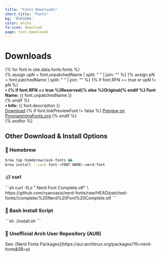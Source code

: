 ```yaml
---
title: "Fonts Downloads"
short_title: "Fonts"
bg: '#1E5D8A'
color: white
fa-icon: download
page: font-downloads
---
```


<h1 class="center">Downloads</h1>

<div class="d-flex flex-row flex-wrap align-items-stretch justify-content-betweeen justify-content-aroundd justify-content-center">
{% for font in site.data.fonts.fonts %}
  <div class="item">
      <a href="https://github.com/ryanoasis/nerd-fonts/releases/download/v{{ site.current_version }}/{{ font.folderName }}.zip" class="font-preview" style="background-image: url('/assets/img/previews/{{ font.imagePreviewFont }}.svg')">
      </a>
      {% assign upN = font.unpatchedName | split: " " | join: "" %}
      {% assign pN = font.patchedName | split: " " | join: "" %}
      {% if font.RFN == true or upN != pN %}<div><strong>&bull; {% if font.RFN == true %}Reserved{% else %}Original{% endif %} Font Name:</strong> {{ font.unpatchedName }}</div>{% endif %}
      <div><strong>&bull; Info:</strong> {{ font.description }}</div>
      <div class="nerd-font-buttons-wrapper">
        <a href="https://github.com/ryanoasis/nerd-fonts/releases/download/v{{ site.current_version }}/{{ font.folderName }}.zip" class="inlineblock bg-green border-white text-white nerd-font-button nf-fa-download">Download</a>
        {% if font.linkPreviewFont != false %}
        <a href="https://www.programmingfonts.org/#{{ font.linkPreviewFont }}" target="_blank" alt="Full Preview of {{ font.patchedName }} on ProgrammingFonts.org" class="inlineblock bg-purple border-white text-white nerd-font-button nf-oct-link_external">Preview on ProgrammingFonts.org</a>
        {% endif %}
      </div>
  </div>
{% endfor %}
</div>

<div class="clear"></div>


<h2 class="center"> Other Download & Install Options </h2>

<h3 class="center"> <span></span> Homebrew </h3>

```sh
brew tap homebrew/cask-fonts &&
brew install --cask font-<FONT NAME>-nerd-font
```

<h3 class="center"> :// curl </h3>
<div markdown="1">
```sh
curl -fLo "<FONT NAME> Nerd Font Complete.otf" \
https://github.com/ryanoasis/nerd-fonts/raw/HEAD/patched-fonts/<FONT_PATH>/complete/<FONT_NAME>%20Nerd%20Font%20Complete.otf
```
</div>
<h3 class="center"> <span></span> Bash Install Script </h3>
<div markdown="1">
```sh
./install.sh <FontName>
```
</div>
<h3 class="center"> <span></span> Unofficial Arch User Repository (AUR) </h3>
<div markdown="1" class="center">
See: [Nerd Fonts Packages](https://aur.archlinux.org/packages/?K=nerd-fonts&SB=p)
</div>
